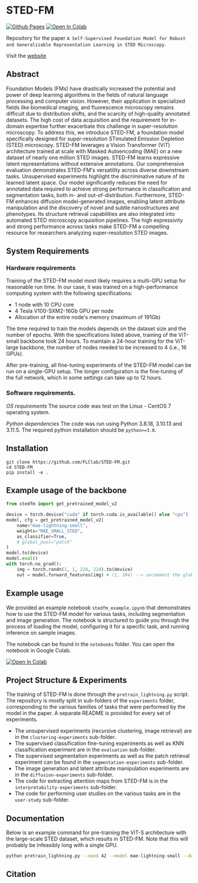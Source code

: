 # STED-FM

[![Github Pages](https://img.shields.io/badge/github%20pages-121013?style=for-the-badge&logo=github&logoColor=white)](https://flclab.github.io/stedfm/)
<a href="https://github.com/FLClab/STED-FM/tree/main/notebooks/stedfm_example.ipynb"><img src="https://colab.research.google.com/assets/colab-badge.svg" alt="Open In Colab"></a>

Repository for the paper `A Self-Supervised Foundation Model for Robust and Generalizable Representation Learning in STED Microscopy`.  

Visit the [website](https://flclab.github.io/stedfm/)

## Abstract
Foundation Models (FMs) have drastically increased the potential and power of deep learning algorithms in the fields of natural language processing and computer vision. However, their application in specialized fields like biomedical imaging, and fluorescence microscopy remains difficult due to distribution shifts, and the scarcity of high-quality annotated datasets. The high cost of data acquisition and the requirement for in-domain expertise further exacerbate this challenge in super-resolution microscopy. To address this, we introduce STED-FM, a foundation model specifically designed for super-resolution STimulated Emission Depletion (STED) microscopy. STED-FM leverages a Vision Transformer (ViT) architecture trained at scale with Masked Autoencoding (MAE) on a new dataset of nearly one million STED images. STED-FM learns expressive latent representations without extensive annotations. Our comprehensive evaluation demonstrates STED-FM's versatility across diverse downstream tasks. Unsupervised experiments highlight the discriminative nature of its learned latent space. Our model significantly reduces the need for annotated data required to achieve strong performance in classification and segmentation tasks, both in- and out-of-distribution. Furthermore, STED-FM enhances diffusion model-generated images, enabling latent attribute manipulation and the discovery of novel and subtle nanostructures and phenotypes. Its structure retrieval capabilities are also integrated into automated STED microscopy acquisition pipelines. The high expressivity and strong performance across tasks make STED-FM a compelling resource for researchers analyzing super-resolution STED images.

## System Requirements

### Hardware requirements
Training of the STED-FM model most likely requires a multi-GPU setup for reasonable run time. In our case, it was trained on a high-performance computing system with the following specifications:
- 1 node with 10 CPU core
- 4 Tesla V100-SXM2-16Gb GPU per node
- Allocation of the entire node's memory (maximum of 191Gb)

The time required to train the models depends on the dataset size and the number of epochs. With the specifications listed above, training of the ViT-small backbone took 24 hours. To maintain a 24-hour training for the ViT-large backbone, the number of nodes needed to be increased to 4 (i.e., 16 GPUs).  

After pre-training, all fine-tuning experiments of the STED-FM model can be run on a single-GPU setup. The longer configuration is the fine-tuning of the full network, which in some settings can take up to 12 hours.

### Software requirements. 
*OS requirements*
The source code was test on the Linux - CentOS 7 operating system.

*Python dependencies*
The code was run using Python 3.8.18, 3.10.13 and 3.11.5. The required python installation should be `python>=3.8`.

## Installation 
```
git clone https://github.com/FLClab/STED-FM.git
cd STED-FM
pip install -e .
```

## Example usage of the backbone
```python
from stedfm import get_pretrained_model_v2

device = torch.device("cuda" if torch.cuda.is_available() else "cpu")
model, cfg = get_pretrained_model_v2(
    name="mae-lightning-small",
    weights="MAE_SMALL_STED",
    as_classifier=True,
    # global_pool="patch"
)
model.to(device)
model.eval()
with torch.no_grad():
    img = torch.randn(1, 1, 224, 224).to(device)
    out = model.forward_features(img) # (1, 384) --> uncomment the global_pool line to return all embeddings (1, 196, 384)
```

## Example usage

We provided an example notebook `stedfm_example.ipynb` that demonstrates how to use the STED-FM model for various tasks, including segmentation and image generation. The notebook is structured to guide you through the process of loading the model, configuring it for a specific task, and running inference on sample images.

The notebook can be found in the `notebooks` folder. You can open the notebook in Google Colab.

<a href="https://github.com/FLClab/STED-FM/tree/main/notebooks/stedfm_example.ipynb"><img src="https://colab.research.google.com/assets/colab-badge.svg" alt="Open In Colab"></a>

## Project Structure & Experiments

The training of STED-FM is done through the `pretrain_lightning.py` script. 
The repository is mostly split in sub-folders of the `experiments` folder, corresponding to the various families of tasks that were performed by the model in the paper. A separate README is provided for every set of experiments.
- The unsupervised experiments (recursive clustering, image retrieval) are in the `clustering-experiments` sub-folder.
- The supervised classification fine-tuning experiments as well as KNN classification experiment are in the `evaluation` sub-folder. 
- The supervised segmentation experiments as well as the patch retrieval experiment can be found in the `segmentation-experiments` sub-folder. 
- The image generation and latent attribute manipulation experiments are in the `diffusion-experiments` sub-folder.
- The code for extracting attention maps from STED-FM is in the `interpretability-experiments` sub-folder.
- The code for performing user studies on the various tasks are in the `user-study` sub-folder.

## Documentation
Below is an example command for pre-training the ViT-S architecture with the large-scale STED dataset, which results in STED-FM. Note that this will probably be infeasibly long with a single GPU.

```bash
python pretrain_lightning.py --seed 42 --model mae-lightning-small --dataset STED --use-tensorboard --save-folder <path/to/save/checkpoint> --dataset-path "<path/to/STED/dataset/stedfm-dataset-crops.tar>"
```

## Citation



